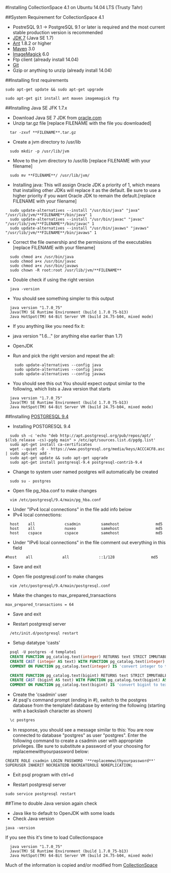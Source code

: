 #Installing CollectionSpace 4.1 on Ubuntu 14.04 LTS (Trusty Tahr)

##System Requirement for CollectionSpace 4.1
* PostreSQL 9.1 -> PostgreSQL 9.1 or later is required and the most current stable production version is recommended
* [JDK 7](http://www.oracle.com/technetwork/java/javase/downloads/index.html) (Java SE 1.7)
* [Ant](http://ant.apache.org/bindownload.cgi) 1.8.2 or higher
* [Maven](http://maven.apache.org/download.cgi) 3.0
* [ImageMagick](http://www.imagemagick.org/) 6.0
* Ftp client (already install 14.04)
* [Git](https://github.com/)
* Gzip or anything to unzip (already install 14.04)

##Installing first requirements
```Shell
sudo apt-get update && sudo apt-get upgrade
```

```Shell
sudo apt-get git install ant maven imagemagick ftp
```

##Installing Java SE JFK 1.7.x

* Download Java SE 7 JDK from [oracle.com](http://www.oracle.com/technetwork/java/javase/downloads/index.html)
* Unzip tar.gz file [replace FILENAME with the file you downloaded]

```Shell
  tar -zxvf **FILENAME**.tar.gz
```
* Create a jvm directory to /usr/lib

```Shell
  sudo mkdir -p /usr/lib/jvm
```
* Move to the jvm directory to /usr/lib [replace FILENAME with your filename]

```Shell
  sudo mv **FILENAME**/ /usr/lib/jvm/
```
* Installing java: This will assign Oracle JDK a priority of 1, which means that installing other JDKs will replace it as the default. Be sure to use a higher priority if you want Oracle JDK to remain the default.[replace FILENAME with your filename]
```Shell
  sudo update-alternatives --install "/usr/bin/java" "java" "/usr/lib/jvm/**FILENAME**/bin/java" 1
  sudo update-alternatives --install "/usr/bin/javac" "javac" "/usr/lib/jvm/**FILENAME**/bin/javac" 1
  sudo update-alternatives --install "/usr/bin/javaws" "javaws" "/usr/lib/jvm/**FILENAME**/bin/javaws" 1
```
* Correct the file ownership and the permissions of the executables [replace FILENAME with your filename]
```Shell
  sudo chmod a+x /usr/bin/java
  sudo chmod a+x /usr/bin/javac
  sudo chmod a+x /usr/bin/javaws
  sudo chown -R root:root /usr/lib/jvm/**FILENAME**
```
* Double check if using the right version

```Shell
  java -version
```
* You should see something simpler to this output

```Shell
  java version "1.7.0_75"
  Java(TM) SE Runtime Environment (build 1.7.0_75-b13)
  Java HotSpot(TM) 64-Bit Server VM (build 24.75-b04, mixed mode)
```
 * If you anything like you need fix it:
  * java version "1.6..." (or anything else earlier than 1.7)
  * OpenJDK

  * Run and pick the right version and repeat the all:

```Shell
    sudo update-alternatives --config java
    sudo update-alternatives --config javac
    sudo update-alternatives --config javaws
```

* You should see this out You should expect output similar to the following, which lists a Java version that starts

```Shell
  java version "1.7.0_75"
  Java(TM) SE Runtime Environment (build 1.7.0_75-b13)
  Java HotSpot(TM) 64-Bit Server VM (build 24.75-b04, mixed mode)
```

##Installing [POSTGRESQL 9.4](http://wiki.postgresql.org/wiki/Apt#Quickstart)
* Installing POSTGRESQL 9.4

```Shell
  sudo sh -c 'echo "deb http://apt.postgresql.org/pub/repos/apt/ $(lsb_release -cs)-pgdg main" > /etc/apt/sources.list.d/pgdg.list'
  sudo apt-get install ca-certificates
  wget --quiet -O - https://www.postgresql.org/media/keys/ACCC4CF8.asc | sudo apt-key add -
  sudo apt-get update && sudo apt-get upgrade
  sudo apt-get install postgresql-9.4 postgresql-contrib-9.4
```
* Change to system user named postgres will automatically be created

```Shell
  sudo su - postgres
```
* Open file pg_hba.conf to make changes
```
  vim /etc/postgresql/9.4/main/pg_hba.conf
```
 * Under "IPv4 local connections" in the file add info below
  * IPv4 local connections:

```
  host    all             csadmin         samehost                md5
  host    all             nuxeo           samehost                md5
  host    cspace          cspace          samehost                md5
```
 * Under  "IPv6 local connections" in the file comment out everything in this field
  ```
  #host    all             all             ::1/128                md5
  ```
 * Save and exit

*  Open file postgresql.conf to make changes
```
  vim /etc/postgresql/9.4/main/postgresql.conf
```
 * Make the changes to max_prepared_transactions
 ```
 max_prepared_transactions = 64
 ```
 * Save and exit

* Restart postgresql server

```Shell
  /etc/init.d/postgresql restart
```

* Setup datatype 'casts'

```SQL
  psql -U postgres -d template1
  CREATE FUNCTION pg_catalog.text(integer) RETURNS text STRICT IMMUTABLE LANGUAGE SQL AS 'SELECT textin(int4out($1));';
  CREATE CAST (integer AS text) WITH FUNCTION pg_catalog.text(integer) AS IMPLICIT;
  COMMENT ON FUNCTION pg_catalog.text(integer) IS 'convert integer to text';

  CREATE FUNCTION pg_catalog.text(bigint) RETURNS text STRICT IMMUTABLE LANGUAGE SQL AS 'SELECT textin(int8out($1));';
  CREATE CAST (bigint AS text) WITH FUNCTION pg_catalog.text(bigint) AS IMPLICIT;
  COMMENT ON FUNCTION pg_catalog.text(bigint) IS 'convert bigint to text';
```

* Create the 'csadmin' user
 * At psql's command prompt (ending in #), switch to the postgres database from the template1 database by entering the following (starting with a backslash character as shown)

```SQL
  \c postgres
```
* In response, you should see a message similar to this:  You are now connected to database "postgres" as user "postgres".
 Enter the following command to create a csadmin user with appropriate privileges.  (Be sure to substitute a password of your choosing for replacemewithyourpassword below:

 ```Shell
 CREATE ROLE csadmin LOGIN PASSWORD '**replacemewithyourpassword**' SUPERUSER INHERIT NOCREATEDB NOCREATEROLE NOREPLICATION;
 ```
* Exit psql program with ctrl+d

* Restart postgresql server

```Shell
sudo service postgresql restart
```

##Time to double Java version again check
* Java like to default to OpenJDK with some loads
* Check Java version
```Shell
java -version
```
If you see this it's time to load Collectionspace
```
  java version "1.7.0_75"
  Java(TM) SE Runtime Environment (build 1.7.0_75-b13)
  Java HotSpot(TM) 64-Bit Server VM (build 24.75-b04, mixed mode)
```

Much of the information is copied and/or modified from [CollectionSpace](http://wiki.collectionspace.org/display/DOC/System+Requirements)
